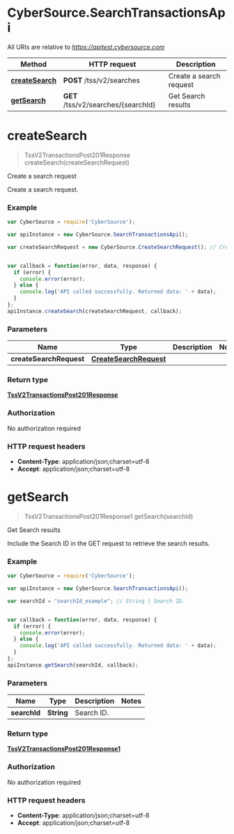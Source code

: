 # CyberSource.SearchTransactionsApi

All URIs are relative to *https://apitest.cybersource.com*

Method | HTTP request | Description
------------- | ------------- | -------------
[**createSearch**](SearchTransactionsApi.md#createSearch) | **POST** /tss/v2/searches | Create a search request
[**getSearch**](SearchTransactionsApi.md#getSearch) | **GET** /tss/v2/searches/{searchId} | Get Search results


<a name="createSearch"></a>
# **createSearch**
> TssV2TransactionsPost201Response createSearch(createSearchRequest)

Create a search request

Create a search request. 

### Example
```javascript
var CyberSource = require('CyberSource');

var apiInstance = new CyberSource.SearchTransactionsApi();

var createSearchRequest = new CyberSource.CreateSearchRequest(); // CreateSearchRequest | 


var callback = function(error, data, response) {
  if (error) {
    console.error(error);
  } else {
    console.log('API called successfully. Returned data: ' + data);
  }
};
apiInstance.createSearch(createSearchRequest, callback);
```

### Parameters

Name | Type | Description  | Notes
------------- | ------------- | ------------- | -------------
 **createSearchRequest** | [**CreateSearchRequest**](CreateSearchRequest.md)|  | 

### Return type

[**TssV2TransactionsPost201Response**](TssV2TransactionsPost201Response.md)

### Authorization

No authorization required

### HTTP request headers

 - **Content-Type**: application/json;charset=utf-8
 - **Accept**: application/json;charset=utf-8

<a name="getSearch"></a>
# **getSearch**
> TssV2TransactionsPost201Response1 getSearch(searchId)

Get Search results

Include the Search ID in the GET request to retrieve the search results.

### Example
```javascript
var CyberSource = require('CyberSource');

var apiInstance = new CyberSource.SearchTransactionsApi();

var searchId = "searchId_example"; // String | Search ID.


var callback = function(error, data, response) {
  if (error) {
    console.error(error);
  } else {
    console.log('API called successfully. Returned data: ' + data);
  }
};
apiInstance.getSearch(searchId, callback);
```

### Parameters

Name | Type | Description  | Notes
------------- | ------------- | ------------- | -------------
 **searchId** | **String**| Search ID. | 

### Return type

[**TssV2TransactionsPost201Response1**](TssV2TransactionsPost201Response1.md)

### Authorization

No authorization required

### HTTP request headers

 - **Content-Type**: application/json;charset=utf-8
 - **Accept**: application/json;charset=utf-8

